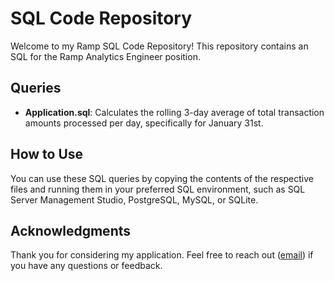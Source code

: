 # SQL Code Repository

Welcome to my Ramp SQL Code Repository! This repository contains an SQL for the Ramp Analytics Engineer position.

## Queries

- **Application.sql**: Calculates the rolling 3-day average of total transaction amounts processed per day, specifically for January 31st.

## How to Use

You can use these SQL queries by copying the contents of the respective files and running them in your preferred SQL environment, such as SQL Server Management Studio, PostgreSQL, MySQL, or SQLite.

## Acknowledgments

Thank you for considering my application. Feel free to reach out ([email](mailto:ben@benchamblee.blog)) if you have any questions or feedback.
